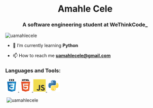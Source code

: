 <h1 align="center"> Amahle Cele </h1>
<h3 align="center">A software engineering student at WeThinkCode_ </h3>

<p align="left"> <img src="https://komarev.com/ghpvc/?username=uamahlecele&label=Profile%20views&color=0e75b6&style=flat" alt="uamahlecele" /> </p>

- 🌱 I’m currently learning **Python**

- 📫 How to reach me **uamahlecele@gmail.com**

</p>

<h3 align="left">Languages and Tools:</h3>
<p align="left"> <a href="https://www.w3schools.com/css/" target="_blank" rel="noreferrer"> <img src="https://raw.githubusercontent.com/devicons/devicon/master/icons/css3/css3-original-wordmark.svg" alt="css3" width="40" height="40"/> </a> <a href="https://www.w3.org/html/" target="_blank" rel="noreferrer"> <img src="https://raw.githubusercontent.com/devicons/devicon/master/icons/html5/html5-original-wordmark.svg" alt="html5" width="40" height="40"/> </a> <a href="https://developer.mozilla.org/en-US/docs/Web/JavaScript" target="_blank" rel="noreferrer"> <img src="https://raw.githubusercontent.com/devicons/devicon/master/icons/javascript/javascript-original.svg" alt="javascript" width="40" height="40"/> </a> <a href="https://www.python.org" target="_blank" rel="noreferrer"> <img src="https://raw.githubusercontent.com/devicons/devicon/master/icons/python/python-original.svg" alt="python" width="40" height="40"/> </a> </p>

<p>&nbsp;<img align="center" src="https://github-readme-stats.vercel.app/api?username=uamahlecele&show_icons=true&locale=en" alt="uamahlecele" /></p>

